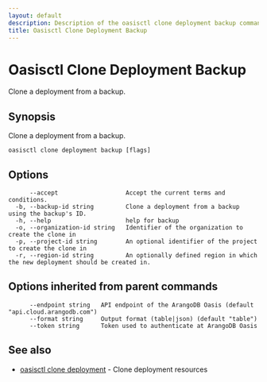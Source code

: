 ```yaml
---
layout: default
description: Description of the oasisctl clone deployment backup command
title: Oasisctl Clone Deployment Backup
---
```

# Oasisctl Clone Deployment Backup

Clone a deployment from a backup.

## Synopsis

Clone a deployment from a backup.

```
oasisctl clone deployment backup [flags]
```

## Options

```
      --accept                   Accept the current terms and conditions.
  -b, --backup-id string         Clone a deployment from a backup using the backup's ID.
  -h, --help                     help for backup
  -o, --organization-id string   Identifier of the organization to create the clone in
  -p, --project-id string        An optional identifier of the project to create the clone in
  -r, --region-id string         An optionally defined region in which the new deployment should be created in.
```

## Options inherited from parent commands

```
      --endpoint string   API endpoint of the ArangoDB Oasis (default "api.cloud.arangodb.com")
      --format string     Output format (table|json) (default "table")
      --token string      Token used to authenticate at ArangoDB Oasis
```

## See also

* [oasisctl clone deployment](oasisctl-clone-deployment.html)	 - Clone deployment resources

